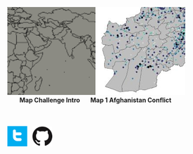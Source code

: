 
[![Map0](/maps/map0_tn.png)](https://cadooley.github.io/2021/10/31/MapChallengeIntro.html)
[![Map1](/maps/map1_afg_conflict_events_tn.jpg)](https://cadooley.github.io/2021/11/01/Map1AfgConflict.html)
<br />
&nbsp;&nbsp;&nbsp;&nbsp;&nbsp;&nbsp;
**Map Challenge Intro** &nbsp;&nbsp;&nbsp;&nbsp; **Map 1 Afghanistan Conflict** <br />
<br /> <br /> <br />
[![twitter](/maps/twitter_t_logo_small.png)](https://twitter.com/Claire_Dooley)
&nbsp;
[![github](/maps/GitHub-Mark-64px_small.png)](https://github.com/cadooley)
